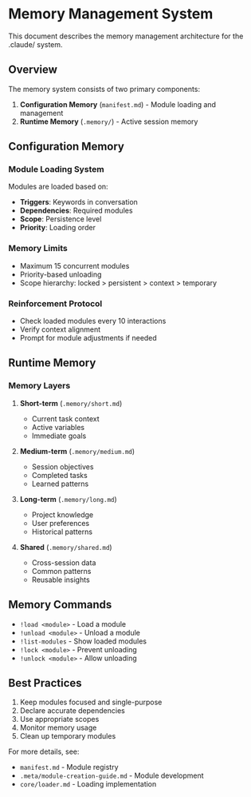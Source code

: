 # Memory Management System

This document describes the memory management architecture for the .claude/ system.

## Overview

The memory system consists of two primary components:

1. **Configuration Memory** (`manifest.md`) - Module loading and management
2. **Runtime Memory** (`.memory/`) - Active session memory

## Configuration Memory

### Module Loading System

Modules are loaded based on:
- **Triggers**: Keywords in conversation
- **Dependencies**: Required modules
- **Scope**: Persistence level
- **Priority**: Loading order

### Memory Limits

- Maximum 15 concurrent modules
- Priority-based unloading
- Scope hierarchy: locked > persistent > context > temporary

### Reinforcement Protocol

- Check loaded modules every 10 interactions
- Verify context alignment
- Prompt for module adjustments if needed

## Runtime Memory

### Memory Layers

1. **Short-term** (`.memory/short.md`)
   - Current task context
   - Active variables
   - Immediate goals

2. **Medium-term** (`.memory/medium.md`)
   - Session objectives
   - Completed tasks
   - Learned patterns

3. **Long-term** (`.memory/long.md`)
   - Project knowledge
   - User preferences
   - Historical patterns

4. **Shared** (`.memory/shared.md`)
   - Cross-session data
   - Common patterns
   - Reusable insights

## Memory Commands

- `!load <module>` - Load a module
- `!unload <module>` - Unload a module
- `!list-modules` - Show loaded modules
- `!lock <module>` - Prevent unloading
- `!unlock <module>` - Allow unloading

## Best Practices

1. Keep modules focused and single-purpose
2. Declare accurate dependencies
3. Use appropriate scopes
4. Monitor memory usage
5. Clean up temporary modules

For more details, see:
- `manifest.md` - Module registry
- `.meta/module-creation-guide.md` - Module development
- `core/loader.md` - Loading implementation
